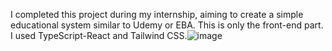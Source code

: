 I completed this project during my internship, aiming to create a simple educational system similar to Udemy or EBA. This is only the front-end part. I used TypeScript-React and Tailwind CSS.![image](https://github.com/serizawe/education-system/assets/87567732/2bdd14b7-b71c-4310-a336-ec893ce2fa1f)
